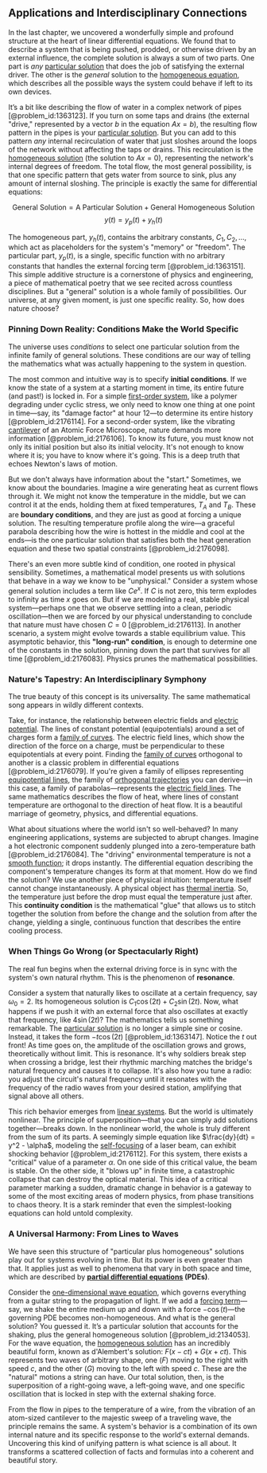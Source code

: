 ## Applications and Interdisciplinary Connections

In the last chapter, we uncovered a wonderfully simple and profound structure at the heart of linear differential equations. We found that to describe a system that is being pushed, prodded, or otherwise driven by an external influence, the complete solution is always a sum of two parts. One part is *any* [particular solution](@article_id:148586) that does the job of satisfying the external driver. The other is the *general* solution to the [homogeneous equation](@article_id:170941), which describes all the possible ways the system could behave if left to its own devices.

It’s a bit like describing the flow of water in a complex network of pipes [@problem_id:1363123]. If you turn on some taps and drains (the external "drive," represented by a vector $b$ in the equation $Ax=b$), the resulting flow pattern in the pipes is your [particular solution](@article_id:148586). But you can add to this pattern *any* internal recirculation of water that just sloshes around the loops of the network without affecting the taps or drains. This recirculation is the [homogeneous solution](@article_id:273871) (the solution to $Ax=0$), representing the network's internal degrees of freedom. The total flow, the most general possibility, is that one specific pattern that gets water from source to sink, plus any amount of internal sloshing. The principle is exactly the same for differential equations:

$$ \text{General Solution} = \text{A Particular Solution} + \text{General Homogeneous Solution} $$
$$ y(t) = y_p(t) + y_h(t) $$

The homogeneous part, $y_h(t)$, contains the arbitrary constants, $C_1, C_2, \dots$, which act as placeholders for the system's "memory" or "freedom". The particular part, $y_p(t)$, is a single, specific function with no arbitrary constants that handles the external forcing term [@problem_id:1363151]. This simple additive structure is a cornerstone of physics and engineering, a piece of mathematical poetry that we see recited across countless disciplines. But a "general" solution is a whole family of possibilities. Our universe, at any given moment, is just one specific reality. So, how does nature choose?

### Pinning Down Reality: Conditions Make the World Specific

The universe uses *conditions* to select one particular solution from the infinite family of general solutions. These conditions are our way of telling the mathematics what was actually happening to the system in question.

The most common and intuitive way is to specify **initial conditions**. If we know the state of a system at a starting moment in time, its entire future (and past!) is locked in. For a simple [first-order system](@article_id:273817), like a polymer degrading under cyclic stress, we only need to know one thing at one point in time—say, its "damage factor" at hour 12—to determine its entire history [@problem_id:2176114]. For a second-order system, like the vibrating [cantilever](@article_id:273166) of an Atomic Force Microscope, nature demands more information [@problem_id:2176106]. To know its future, you must know not only its initial position but also its initial velocity. It's not enough to know where it is; you have to know where it's going. This is a deep truth that echoes Newton's laws of motion.

But we don't always have information about the "start." Sometimes, we know about the boundaries. Imagine a wire generating heat as current flows through it. We might not know the temperature in the middle, but we can control it at the ends, holding them at fixed temperatures, $T_A$ and $T_B$. These are **boundary conditions**, and they are just as good at forcing a unique solution. The resulting temperature profile along the wire—a graceful parabola describing how the wire is hottest in the middle and cool at the ends—is the one particular solution that satisfies both the heat generation equation and these two spatial constraints [@problem_id:2176098].

There's an even more subtle kind of condition, one rooted in physical sensibility. Sometimes, a mathematical model presents us with solutions that behave in a way we know to be "unphysical." Consider a system whose general solution includes a term like $C e^x$. If $C$ is not zero, this term explodes to infinity as time $x$ goes on. But if we are modeling a real, stable physical system—perhaps one that we observe settling into a clean, periodic oscillation—then we are forced by our physical understanding to conclude that nature must have chosen $C=0$ [@problem_id:2176113]. In another scenario, a system might evolve towards a stable equilibrium value. This asymptotic behavior, this **"long-run" condition**, is enough to determine one of the constants in the solution, pinning down the part that survives for all time [@problem_id:2176083]. Physics prunes the mathematical possibilities.

### Nature's Tapestry: An Interdisciplinary Symphony

The true beauty of this concept is its universality. The same mathematical song appears in wildly different contexts.

Take, for instance, the relationship between electric fields and [electric potential](@article_id:267060). The lines of constant potential (equipotentials) around a set of charges form a [family of curves](@article_id:168658). The electric field lines, which show the direction of the force on a charge, must be perpendicular to these equipotentials at every point. Finding the [family of curves](@article_id:168658) orthogonal to another is a classic problem in differential equations [@problem_id:2176079]. If you're given a family of ellipses representing [equipotential lines](@article_id:276389), the family of [orthogonal trajectories](@article_id:165030) you can derive—in this case, a family of parabolas—represents the [electric field lines](@article_id:276515). The same mathematics describes the flow of heat, where lines of constant temperature are orthogonal to the direction of heat flow. It is a beautiful marriage of geometry, physics, and differential equations.

What about situations where the world isn't so well-behaved? In many engineering applications, systems are subjected to abrupt changes. Imagine a hot electronic component suddenly plunged into a zero-temperature bath [@problem_id:2176084]. The "driving" environmental temperature is not a [smooth function](@article_id:157543); it drops instantly. The differential equation describing the component's temperature changes its form at that moment. How do we find the solution? We use another piece of physical intuition: temperature itself cannot change instantaneously. A physical object has [thermal inertia](@article_id:146509). So, the temperature just before the drop must equal the temperature just after. This **continuity condition** is the mathematical "glue" that allows us to stitch together the solution from before the change and the solution from after the change, yielding a single, continuous function that describes the entire cooling process.

### When Things Go Wrong (or Spectacularly Right)

The real fun begins when the external driving force is in sync with the system's own natural rhythm. This is the phenomenon of **resonance**.

Consider a system that naturally likes to oscillate at a certain frequency, say $\omega_0=2$. Its homogeneous solution is $C_1 \cos(2t) + C_2 \sin(2t)$. Now, what happens if we push it with an external force that also oscillates at exactly that frequency, like $4\sin(2t)$? The mathematics tells us something remarkable. The [particular solution](@article_id:148586) is no longer a simple sine or cosine. Instead, it takes the form $-t \cos(2t)$ [@problem_id:1363147]. Notice the $t$ out front! As time goes on, the amplitude of the oscillation grows and grows, theoretically without limit. This is resonance. It's why soldiers break step when crossing a bridge, lest their rhythmic marching matches the bridge's natural frequency and causes it to collapse. It's also how you tune a radio: you adjust the circuit's natural frequency until it resonates with the frequency of the radio waves from your desired station, amplifying that signal above all others.

This rich behavior emerges from [linear systems](@article_id:147356). But the world is ultimately nonlinear. The principle of superposition—that you can simply add solutions together—breaks down. In the nonlinear world, the whole is truly different from the sum of its parts. A seemingly simple equation like $\frac{dy}{dt} = y^2 - \alpha$, modeling the [self-focusing](@article_id:175897) of a laser beam, can exhibit shocking behavior [@problem_id:2176112]. For this system, there exists a "critical" value of a parameter $\alpha$. On one side of this critical value, the beam is stable. On the other side, it "blows up" in finite time, a catastrophic collapse that can destroy the optical material. This idea of a critical parameter marking a sudden, dramatic change in behavior is a gateway to some of the most exciting areas of modern physics, from phase transitions to chaos theory. It is a stark reminder that even the simplest-looking equations can hold untold complexity.

### A Universal Harmony: From Lines to Waves

We have seen this structure of "particular plus homogeneous" solutions play out for systems evolving in time. But its power is even greater than that. It applies just as well to phenomena that vary in both space and time, which are described by **[partial differential equations](@article_id:142640) (PDEs)**.

Consider the [one-dimensional wave equation](@article_id:164330), which governs everything from a guitar string to the propagation of light. If we add a [forcing term](@article_id:165492)—say, we shake the entire medium up and down with a force $-\cos(t)$—the governing PDE becomes non-homogeneous. And what is the general solution? You guessed it. It’s a particular solution that accounts for the shaking, plus the general homogeneous solution [@problem_id:2134053]. For the wave equation, the [homogeneous solution](@article_id:273871) has an incredibly beautiful form, known as d'Alembert's solution: $F(x-ct) + G(x+ct)$. This represents two waves of arbitrary shape, one ($F$) moving to the right with speed $c$, and the other ($G$) moving to the left with speed $c$. These are the "natural" motions a string can have. Our total solution, then, is the superposition of a right-going wave, a left-going wave, and one specific oscillation that is locked in step with the external shaking force.

From the flow in pipes to the temperature of a wire, from the vibration of an atom-sized cantilever to the majestic sweep of a traveling wave, the principle remains the same. A system's behavior is a combination of its own internal nature and its specific response to the world's external demands. Uncovering this kind of unifying pattern is what science is all about. It transforms a scattered collection of facts and formulas into a coherent and beautiful story.